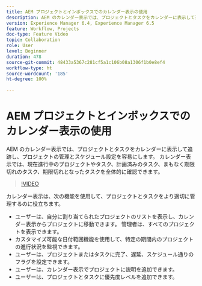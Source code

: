 ```yaml
---
title: AEM プロジェクトとインボックスでのカレンダー表示の使用
description: AEM のカレンダー表示では、プロジェクトとタスクをカレンダーに表示して追跡し、プロジェクトの管理とスケジュール設定を容易にします。 カレンダー表示では、現在進行中のプロジェクトやタスク、計画済みのタスク、まもなく期限切れのタスク、期限切れとなったタスクを全体的に確認できます。
version: Experience Manager 6.4, Experience Manager 6.5
feature: Workflow, Projects
doc-type: Feature Video
topic: Collaboration
role: User
level: Beginner
duration: 478
source-git-commit: 48433a5367c281cf5a1c106b08a1306f1b0e8ef4
workflow-type: ht
source-wordcount: '185'
ht-degree: 100%

---
```



# AEM プロジェクトとインボックスでのカレンダー表示の使用

AEM のカレンダー表示では、プロジェクトとタスクをカレンダーに表示して追跡し、プロジェクトの管理とスケジュール設定を容易にします。 カレンダー表示では、現在進行中のプロジェクトやタスク、計画済みのタスク、まもなく期限切れのタスク、期限切れとなったタスクを全体的に確認できます。

>[!VIDEO](https://video.tv.adobe.com/v/16804?quality=12&learn=on)

カレンダー表示は、次の機能を使用して、プロジェクトとタスクをより適切に管理するのに役立ちます。

* ユーザーは、自分に割り当てられたプロジェクトのリストを表示し、カレンダー表示からプロジェクトに移動できます。 管理者は、すべてのプロジェクトを表示できます。
* カスタマイズ可能な日付範囲機能を使用して、特定の期間内のプロジェクトの進行状況を監視できます。
* ユーザーは、プロジェクトまたはタスクに完了、遅延、スケジュール通りのフラグを設定できます。
* ユーザーは、カレンダー表示でプロジェクトに説明を追加できます。
* ユーザーは、プロジェクトとタスクに優先度レベルを追加できます。
